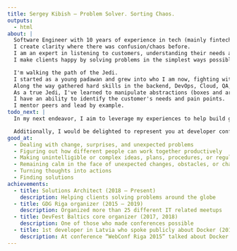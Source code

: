 ```yaml
---
title: Sergey Kibish — Problem Solver. Sorting Chaos.
outputs:
  - html
about: |
  Software Engineer with 10 years of experience in tech (mainly fintech and insurtech).
  I create clarity where there was confusion/chaos before.
  I am an expert in listening to customers, understanding their needs and requirements.
  I make clients happy by solving problems in the simplest ways possible.

  I'm walking the path of the Jedi.
  I started as a young padawan and grew into who I am now, fighting with illogical and unneeded complexities.
  Along the way gathered hard skills in the backend, DevOps, Cloud, QA, frontend and a little bit of mobile.
  As a true Jedi, I've learned to manipulate abstractions (boxes and arrows).
  I have an ability to identify the customer's needs and pain points.
  I mentor peers and lead by example.
todo_next: |
  In my next endeavor, I aim to leverage my experiences to help build great teams that can create products loved by many. I will define the vision and serve as the voice of the customer when communicating with others.

  Additionally, I would be delighted to represent you at developer conferences, events, hackathons, and with the technical press and educational blogs.
good_at:
  - Dealing with change, surprises, and unexpected problems
  - Figuring out how different people can work together productively
  - Making unintelligible or complex ideas, plans, procedures, or regulations easy to understand
  - Remaining calm in the face of unexpected changes, obstacles, or challenges
  - Turning thoughts into actions
  - Finding solutions
achievements:
  - title: Solutions Architect (2018 — Present)
    description: Helping clients solving problems around the globe
  - title: GDG Riga organizer (2015 — 2019)
    description: Organized more than 25 different IT related meetups
  - title: DevFest Baltics core organizer (2017, 2018)
    description: One of those who made conferences possible
  - title: 1st developer in Latvia who spoke publicly about Docker (2015)
    description: At conference “WebConf Riga 2015” talked about Docker and how to use it in development
---
```

